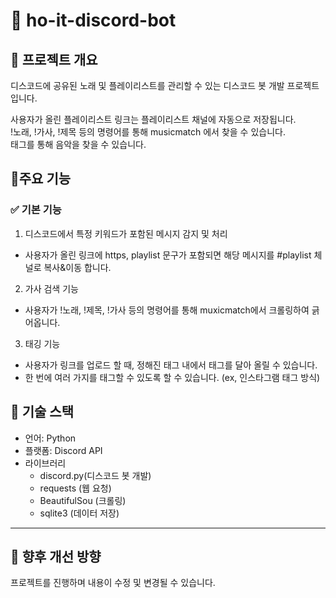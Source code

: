 # 🎵 ho-it-discord-bot

## 📌 프로젝트 개요
디스코드에 공유된 노래 및 플레이리스트를 관리할 수 있는 디스코드 봇 개발 프로젝트 입니다.  

사용자가 올린 플레이리스트 링크는 플레이리스트 채널에 자동으로 저장됩니다.  
!노래, !가사, !제목 등의 명령어를 통해 musicmatch 에서 찾을 수 있습니다.  
태그를 통해 음악을 찾을 수 있습니다.


## 🚀주요 기능
### ✅ 기본 기능
1. 디스코드에서 특정 키워드가 포함된 메시지 감지 및 처리
- 사용자가 올린 링크에 https, playlist 문구가 포함되면 해당 메시지를 #playlist 체널로 복사&이동 합니다.

2. 가사 검색 기능
- 사용자가 !노래, !제목, !가사 등의 명령어를 통해 muxicmatch에서 크롤링하여 긁어옵니다.

3. 태깅 기능
- 사용자가 링크를 업로드 할 때, 정해진 태그 내에서 태그를 달아 올릴 수 있습니다.  
- 한 번에 여러 가지를 태그할 수 있도록 할 수 있습니다. (ex, 인스타그램 태그 방식)


## 🔧 기술 스택
- 언어: Python  
- 플랫폼: Discord API  
- 라이브러리
    - discord.py(디스코드 봇 개발)  
    - requests (웹 요청)  
    - BeautifulSou (크롤링)  
    - sqlite3 (데이터 저장)  

---
## 🎯 향후 개선 방향
프로젝트를 진행하며 내용이 수정 및 변경될 수 있습니다.